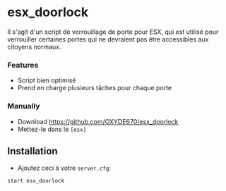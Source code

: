 # esx_doorlock
Il s'agit d'un script de verrouillage de porte pour ESX, qui est utilisé pour verrouiller certaines portes qui ne devraient pas être accessibles aux citoyens normaux.


### Features
- Script bien optimisé
- Prend en charge plusieurs tâches pour chaque porte


### Manually
- Download https://github.com/OXYDE670/esx_doorlock
- Mettez-le dans le `[esx]`

## Installation
- Ajoutez ceci à votre `server.cfg`:

```
start esx_doorlock
```

